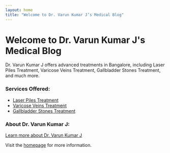 ```yaml
---
layout: home
title: "Welcome to Dr. Varun Kumar J’s Medical Blog"
---
```


# Welcome to Dr. Varun Kumar J's Medical Blog

Dr. Varun Kumar J offers advanced treatments in Bangalore, including Laser Piles Treatment, Varicose Veins Treatment, Gallbladder Stones Treatment, and much more.

### Services Offered:
- [Laser Piles Treatment](https://drvarunkumarj.com/laser-piles-treatment-in-bangalore/)
- [Varicose Veins Treatment](https://drvarunkumarj.com/varicose-veins-treatment-in-bangalore/)
- [Gallbladder Stones Treatment](https://drvarunkumarj.com/gallbladder-stones-treatment-in-bangalore/)

### About Dr. Varun Kumar J:
[Learn more about Dr. Varun Kumar J](https://drvarunkumarj.com/about/)

Visit the [homepage](https://drvarunkumarj.com/) for more information.
